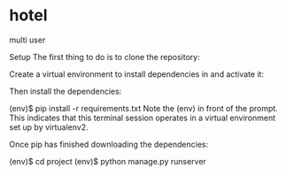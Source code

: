 # hotel
multi user


Setup
The first thing to do is to clone the repository:


Create a virtual environment to install dependencies in and activate it:


Then install the dependencies:

(env)$ pip install -r requirements.txt
Note the (env) in front of the prompt. This indicates that this terminal session operates in a virtual environment set up by virtualenv2.

Once pip has finished downloading the dependencies:

(env)$ cd project
(env)$ python manage.py runserver
